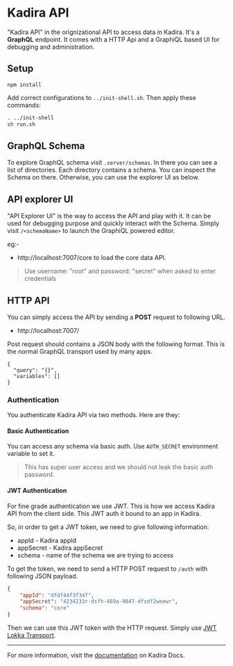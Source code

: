 # Kadira API


"Kadira API" in the orignizational API to access data in Kadira. It's a **GraphQL** endpoint. It comes with a HTTP Api and a GraphiQL based UI for debugging and administration.

## Setup

```
npm install
```

Add correct configurations to `../init-shell.sh`. Then apply these commands:

```sh
. ../init-shell
sh run.sh
```


## GraphQL Schema

To explore GraphQL schema visit `.server/schemas`. In there you can see a list of directories. Each directory contains a schema. You can inspect the Schema on there. Otherwise, you can use the explorer UI as below.

## API explorer UI

"API Explorer UI" is the way to access the API and play with it. It can be used for debugging purpose and quickly interact with the Schema. Simply visit `/<schemaName>` to launch the GraphiQL powered editor.

eg:-

* http://localhost:7007/core to load the core data API.

> Use username: "root" and password: "secret" when asked to enter credentials

## HTTP API

You can simply access the API by sending a **POST** request to following URL.

* http://localhost:7007/<schema-name>

Post request should contains a JSON body with the following format. This is the normal GraphQL transport used by many apps.

```
{
  "query": "{}",
  "variables": []
}
```

### Authentication

You authenticate Kadira API via two methods. Here are they:

#### Basic Authentication

You can access any schema via basic auth. Use `AUTH_SECRET` environment variable to set it.

> This has super user access and we should not leak the basic auth password.

#### JWT Authentication

For fine grade authentication we use JWT. This is how we access Kadira API from the client side. This JWT auth it bound to an app in Kadira.

So, in order to get a JWT token, we need to give following information:

* appId - Kadira appId
* appSecret - Kadira appSecret
* schema - name of the schema we are trying to access

To get the token, we need to send a HTTP POST request to `/auth` with following JSON payload.

```json
{
    "appId": "dfdf44f3f34f",
    "appSecret": "4234233r-dsfh-469a-9847-dfsdf2weewr",
    "schema": "core"
}
```

Then we can use this JWT token with the HTTP request. Simply use [JWT Lokka Transport](https://github.com/kadirahq/lokka-transport-jwt-auth).

---

For more information, visit the [documentation](https://github.com/kadirahq/docs/blob/master/version-0/api.md) on Kadira Docs.
